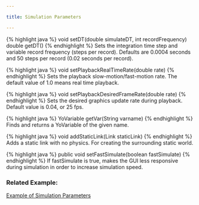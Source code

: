 ```yaml
---

title: Simulation Parameters

---
```


{% highlight java %}
void setDT(double simulateDT, int recordFrequency) 
double getDT()
{% endhighlight %}
Sets the integration time step and variable record frequency (steps per record). 
Defaults are 0.0004 seconds and 50 steps per record (0.02 seconds per record).

{% highlight java %}
void setPlaybackRealTimeRate(double rate)
{% endhighlight %}
Sets the playback slow-motion/fast-motion rate. The default value of 1.0 means real time playback.

{% highlight java %}
void setPlaybackDesiredFrameRate(double rate)
{% endhighlight %}
Sets the desired graphics update rate during playback. Default value is 0.04, or 25 fps.

{% highlight java %}
YoVariable getVar(String varname)
{% endhighlight %}
Finds and returns a YoVariable of the given name.

{% highlight java %}
void addStaticLink(Link staticLink)
{% endhighlight %}
Adds a static link with no physics. For creating the surrounding static world.

{% highlight java %}
public void setFastSimulate(boolean fastSimulate)
{% endhighlight %}
If fastSimulate is true, makes the GUI less responsive during simulation in order to increase simulation speed.

### Related Example:
[Example of Simulation Parameters]

[Example of Simulation Parameters]: /documentation/20-scs/00-tutorials/02-creating-a-new-simulation